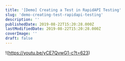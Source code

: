```yaml
---
title: '[Demo] Creating a Test in RapidAPI Testing'
slug: 'demo-creating-test-rapidapi-testing'
description: ''
publishedDate: 2019-08-22T15:20:28.000Z
lastModifiedDate: 2019-08-22T15:20:28.000Z
coverImage: ''
draft: false
---
```


!(https://youtu.be/yCE7QvwG1-c?t=623)
